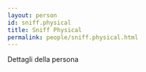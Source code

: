 ```yaml
---
layout: person
id: sniff.physical
title: Sniff Physical
permalink: people/sniff.physical.html
---
```


Dettagli della persona